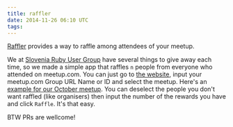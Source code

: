 ```yaml
---
title: raffler
date: 2014-11-26 06:10 UTC
tags:
---
```


[Raffler](https://github.com/SloveniaRUG/raffler) provides a way to raffle among attendees of your meetup.

We at [Slovenia Ruby User Group](https://github.com/SloveniaRUG) have several things to give away each time, so we made a simple app that raffles `n` people from everyone who attended on meetup.com. You can just go to [the website](http://raffle.rug.si/), input your meetup.com Group URL Name or ID and select the meetup. Here's an [example for our October meetup](http://raffle.rug.si/event/209625822). You can deselect the people you don't want raffled (like organisers) then input the number of the rewards you have and click `Raffle`. It's that easy.

BTW PRs are wellcome!

